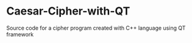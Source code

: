 # Caesar-Cipher-with-QT
Source code for a cipher program created with C++ language using QT framework


